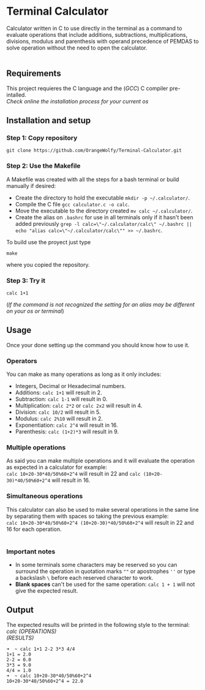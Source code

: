 # Terminal Calculator

Calculator written in C to use directly in the terminal as a command to evaluate operations that include additions, subtractions, multiplications, divisions, modulus and parenthesis with operand precedence of PEMDAS to solve operation without the need to open the calculator.
</br><br>

## Requirements
This project requieres the C language and the (*GCC*) C compiler pre-intalled.\
*Check online the installation process for your current os*

## Installation and setup

### Step 1: Copy repository
```
git clone https://github.com/OrangeWolfy/Terminal-Calculator.git
```

### Step 2: Use the Makefile
A Makefile was created with all the steps for a bash terminal or build manually if desired:
- Create the directory to hold the executable `mkdir -p ~/.calculator/`.
- Compile the C file `gcc calculator.c -o calc`.
- Move the executable to the directory created `mv calc ~/.calculator/`.
- Create the alias on `.bashrc` for use in all terminals only if it hasn't been added previously `grep -l calc=\"~/.calculator/calc\" ~/.bashrc || echo "alias calc=\"~/.calculator/calc\"" >> ~/.bashrc`.

To build use the proyect just type
```
make
```
where you copied the repository.

### Step 3: Try it
```
calc 1+1
```
(*If the command is not recognized the setting for an alias may be different on your os or terminal*)

## Usage
Once your done setting up the command you should know how to use it.

### Operators
You can make as many operations as long as it only includes:
* Integers, Decimal or Hexadecimal numbers.
* Additions: `calc 1+1` will result in 2.
* Subtraction: `calc 1-1` will result in 0.
* Multiplication: `calc 2*2` or `calc 2x2` will result in 4.
* Division: `calc 10/2` will result in 5.
* Modulus: `calc 2%10` will result in 2.
* Exponentiation: `calc 2^4` will result in 16.
* Parenthesis: `calc (1+2)*3` will result in 9.

### Multiple operations
As said you can make multiple operations and it will evaluate the operation as expected in a calculator for example:\
`calc 10+20-30*40/50%60+2^4` will result in 22 and `calc (10+20-30)*40/50%60+2^4` will result in 16.

### Simultaneous operations
This calculator can also be used to make several operations in the same line by separating them with spaces so taking the previous example:\
`calc 10+20-30*40/50%60+2^4 (10+20-30)*40/50%60+2^4` will result in 22 and 16 for each operation.
</br><br>

### Important notes
* In some terminals some characters may be reserved so you can surround the operation in quotation marks `""` or apostrophes `''` or type a backslash `\` before each reserved character to work.
* **Blank spaces** can't be used for the same operation: `calc 1 + 1` will not give the expected result.

## Output
The expected results will be printed in the following style to the terminal:\
*calc (OPERATIONS)*\
*(RESULTS)*
```
➜  ~ calc 1+1 2-2 3*3 4/4
1+1 = 2.0
2-2 = 0.0
3*3 = 9.0
4/4 = 1.0
➜  ~ calc 10+20-30*40/50%60+2^4
10+20-30*40/50%60+2^4 = 22.0
```
